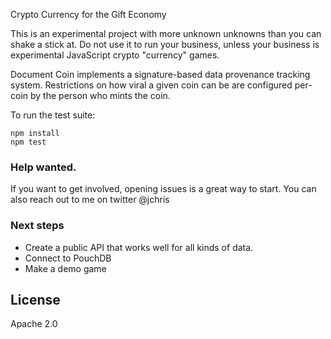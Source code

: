Crypto Currency for the Gift Economy

This is an experimental project with more unknown unknowns than you can shake a stick at. Do not use it to run your business, unless your business is experimental JavaScript crypto "currency" games.

Document Coin implements a signature-based data provenance tracking system. Restrictions on how viral a given coin can be are configured per-coin by the person who mints the coin.

To run the test suite:

```
npm install
npm test
```

### Help wanted.

If you want to get involved, opening issues is a great way to start. You can also reach out to me on twitter @jchris

### Next steps

* Create a public API that works well for all kinds of data.
* Connect to PouchDB
* Make a demo game

## License

Apache 2.0
